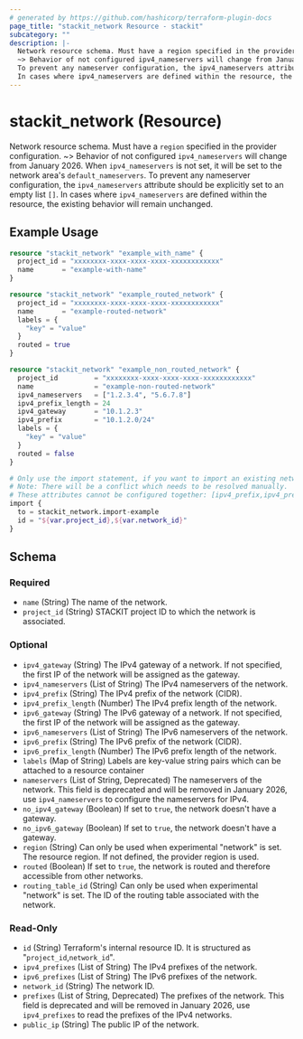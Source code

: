 ```yaml
---
# generated by https://github.com/hashicorp/terraform-plugin-docs
page_title: "stackit_network Resource - stackit"
subcategory: ""
description: |-
  Network resource schema. Must have a region specified in the provider configuration.
  ~> Behavior of not configured ipv4_nameservers will change from January 2026. When ipv4_nameservers is not set, it will be set to the network area's default_nameservers.
  To prevent any nameserver configuration, the ipv4_nameservers attribute should be explicitly set to an empty list [].
  In cases where ipv4_nameservers are defined within the resource, the existing behavior will remain unchanged.
---
```


# stackit_network (Resource)

Network resource schema. Must have a `region` specified in the provider configuration.
~> Behavior of not configured `ipv4_nameservers` will change from January 2026. When `ipv4_nameservers` is not set, it will be set to the network area's `default_nameservers`.
To prevent any nameserver configuration, the `ipv4_nameservers` attribute should be explicitly set to an empty list `[]`.
In cases where `ipv4_nameservers` are defined within the resource, the existing behavior will remain unchanged.

## Example Usage

```terraform
resource "stackit_network" "example_with_name" {
  project_id = "xxxxxxxx-xxxx-xxxx-xxxx-xxxxxxxxxxxx"
  name       = "example-with-name"
}

resource "stackit_network" "example_routed_network" {
  project_id = "xxxxxxxx-xxxx-xxxx-xxxx-xxxxxxxxxxxx"
  name       = "example-routed-network"
  labels = {
    "key" = "value"
  }
  routed = true
}

resource "stackit_network" "example_non_routed_network" {
  project_id         = "xxxxxxxx-xxxx-xxxx-xxxx-xxxxxxxxxxxx"
  name               = "example-non-routed-network"
  ipv4_nameservers   = ["1.2.3.4", "5.6.7.8"]
  ipv4_prefix_length = 24
  ipv4_gateway       = "10.1.2.3"
  ipv4_prefix        = "10.1.2.0/24"
  labels = {
    "key" = "value"
  }
  routed = false
}

# Only use the import statement, if you want to import an existing network
# Note: There will be a conflict which needs to be resolved manually.
# These attributes cannot be configured together: [ipv4_prefix,ipv4_prefix_length,ipv4_gateway]
import {
  to = stackit_network.import-example
  id = "${var.project_id},${var.network_id}"
}
```

<!-- schema generated by tfplugindocs -->
## Schema

### Required

- `name` (String) The name of the network.
- `project_id` (String) STACKIT project ID to which the network is associated.

### Optional

- `ipv4_gateway` (String) The IPv4 gateway of a network. If not specified, the first IP of the network will be assigned as the gateway.
- `ipv4_nameservers` (List of String) The IPv4 nameservers of the network.
- `ipv4_prefix` (String) The IPv4 prefix of the network (CIDR).
- `ipv4_prefix_length` (Number) The IPv4 prefix length of the network.
- `ipv6_gateway` (String) The IPv6 gateway of a network. If not specified, the first IP of the network will be assigned as the gateway.
- `ipv6_nameservers` (List of String) The IPv6 nameservers of the network.
- `ipv6_prefix` (String) The IPv6 prefix of the network (CIDR).
- `ipv6_prefix_length` (Number) The IPv6 prefix length of the network.
- `labels` (Map of String) Labels are key-value string pairs which can be attached to a resource container
- `nameservers` (List of String, Deprecated) The nameservers of the network. This field is deprecated and will be removed in January 2026, use `ipv4_nameservers` to configure the nameservers for IPv4.
- `no_ipv4_gateway` (Boolean) If set to `true`, the network doesn't have a gateway.
- `no_ipv6_gateway` (Boolean) If set to `true`, the network doesn't have a gateway.
- `region` (String) Can only be used when experimental "network" is set.
The resource region. If not defined, the provider region is used.
- `routed` (Boolean) If set to `true`, the network is routed and therefore accessible from other networks.
- `routing_table_id` (String) Can only be used when experimental "network" is set.
The ID of the routing table associated with the network.

### Read-Only

- `id` (String) Terraform's internal resource ID. It is structured as "`project_id`,`network_id`".
- `ipv4_prefixes` (List of String) The IPv4 prefixes of the network.
- `ipv6_prefixes` (List of String) The IPv6 prefixes of the network.
- `network_id` (String) The network ID.
- `prefixes` (List of String, Deprecated) The prefixes of the network. This field is deprecated and will be removed in January 2026, use `ipv4_prefixes` to read the prefixes of the IPv4 networks.
- `public_ip` (String) The public IP of the network.
